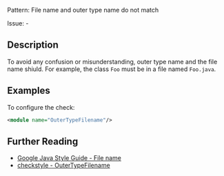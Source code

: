Pattern: File name and outer type name do not match

Issue: -

## Description

To avoid any confusion or misunderstanding, outer type name and the file name shiuld. For example, the class `Foo` must be in a file named `Foo.java`. 

## Examples

To configure the check: 


```xml
<module name="OuterTypeFilename"/>
```

## Further Reading

* [Google Java Style Guide - File name](https://google.github.io/styleguide/javaguide.html#s2.1-file-name)
* [checkstyle - OuterTypeFilename](http://checkstyle.sourceforge.net/config_misc.html#OuterTypeFilename)
